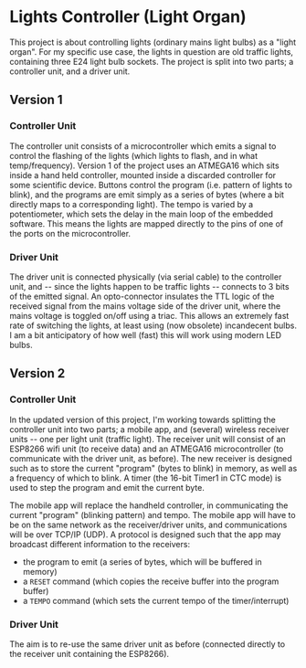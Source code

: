 # Lights Controller (Light Organ)

This project is about controlling lights (ordinary mains light bulbs) as a "light organ". For my specific use case, the lights in question are old traffic lights, containing three E24 light bulb sockets. The project is split into two parts; a controller unit, and a driver unit. 

## Version 1
### Controller Unit

The controller unit consists of a microcontroller which emits a signal to control the flashing of the lights (which lights to flash, and in what temp/frequency). Version 1 of the project uses an ATMEGA16 which sits inside a hand held controller, mounted inside a discarded controller for some scientific device. Buttons control the program (i.e. pattern of lights to blink), and the programs are emit simply as a series of bytes (where a bit directly maps to a corresponding light). The tempo is varied by a potentiometer, which sets the delay in the main loop of the embedded software. This means the lights are mapped directly to the pins of one of the ports on the microcontroller.

### Driver Unit

The driver unit is connected physically (via serial cable) to the controller unit, and -- since the lights happen to be traffic lights -- connects to 3 bits of the emitted signal. An opto-connector insulates the TTL logic of the received signal from the mains voltage side of the driver unit, where the mains voltage is toggled on/off using a triac. This allows an extremely fast rate of switching the lights, at least using (now obsolete) incandecent bulbs. I am a bit anticipatory of how well (fast) this will work using modern LED bulbs.

## Version 2
### Controller Unit

In the updated version of this project, I'm working towards splitting the controller unit into two parts; a mobile app, and (several) wireless receiver units -- one per light unit (traffic light). The receiver unit will consist of an ESP8266 wifi unit (to receive data) and an ATMEGA16 microcontroller (to communicate with the driver unit, as before). The new receiver is designed such as to store the current "program" (bytes to blink) in memory, as well as a frequency of which to blink. A timer (the 16-bit Timer1 in CTC mode) is used to step the program and emit the current byte.

The mobile app will replace the handheld controller, in communicating the current "program" (blinking pattern) and tempo. The mobile app will have to be on the same network as the receiver/driver units, and communications will be over TCP/IP (UDP). A protocol is designed such that the app may broadcast different information to the receivers:

- the program to emit (a series of bytes, which will be buffered in memory)
- a `RESET` command (which copies the receive buffer into the program buffer)
- a `TEMPO` command (which sets the current tempo of the timer/interrupt)

### Driver Unit

The aim is to re-use the same driver unit as before (connected directly to the receiver unit containing the ESP8266).
